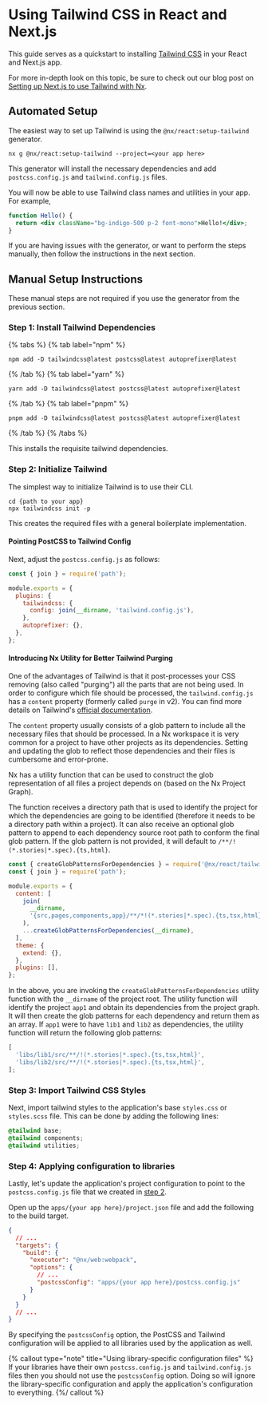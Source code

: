 # Using Tailwind CSS in React and Next.js

This guide serves as a quickstart to installing [Tailwind CSS](https://tailwindcss.com) in your React and Next.js app.

For more in-depth look on this topic, be sure to check out our blog post on [Setting up Next.js to use Tailwind with Nx](https://blog.nrwl.io/setup-next-js-to-use-tailwind-with-nx-849b7e21d8d0).

## Automated Setup

The easiest way to set up Tailwind is using the `@nx/react:setup-tailwind` generator.

```shell
nx g @nx/react:setup-tailwind --project=<your app here>
```

This generator will install the necessary dependencies and add `postcss.config.js` and `tailwind.config.js` files.

You will now be able to use Tailwind class names and utilities in your app. For example,

```jsx
function Hello() {
  return <div className="bg-indigo-500 p-2 font-mono">Hello!</div>;
}
```

If you are having issues with the generator, or want to perform the steps manually, then follow the instructions in the next section.

## Manual Setup Instructions

These manual steps are not required if you use the generator from the previous section.

### Step 1: Install Tailwind Dependencies

{% tabs %}
{% tab label="npm" %}

```shell
npm add -D tailwindcss@latest postcss@latest autoprefixer@latest
```

{% /tab %}
{% tab label="yarn" %}

```shell
yarn add -D tailwindcss@latest postcss@latest autoprefixer@latest
```

{% /tab %}
{% tab label="pnpm" %}

```shell
pnpm add -D tailwindcss@latest postcss@latest autoprefixer@latest
```

{% /tab %}
{% /tabs %}

This installs the requisite tailwind dependencies.

### Step 2: Initialize Tailwind

The simplest way to initialize Tailwind is to use their CLI.

```shell
cd {path to your app}
npx tailwindcss init -p
```

This creates the required files with a general boilerplate implementation.

#### Pointing PostCSS to Tailwind Config

Next, adjust the `postcss.config.js` as follows:

```javascript {% fileName="postcss.config.js" %}
const { join } = require('path');

module.exports = {
  plugins: {
    tailwindcss: {
      config: join(__dirname, 'tailwind.config.js'),
    },
    autoprefixer: {},
  },
};
```

#### Introducing Nx Utility for Better Tailwind Purging

One of the advantages of Tailwind is that it post-processes your CSS removing (also called "purging") all the parts that are not being used. In order to configure which file should be processed, the `tailwind.config.js` has a `content` property (formerly called `purge` in v2). You can find more details on Tailwind's [official documentation](https://tailwindcss.com/docs/content-configuration#configuring-source-paths).

The `content` property usually consists of a glob pattern to include all the necessary files that should be processed. In a Nx workspace it is very common for a project to have other projects as its dependencies. Setting and updating the glob to reflect those dependencies and their files is cumbersome and error-prone.

Nx has a utility function that can be used to construct the glob representation of all files a project depends on (based on the Nx Project Graph).

The function receives a directory path that is used to identify the project for which the dependencies are going to be identified (therefore it needs to be a directory path within a project). It can also receive an optional glob pattern to append to each dependency source root path to conform the final glob pattern. If the glob pattern is not provided, it will default to `/**/!(*.stories|*.spec).{ts,html}`.

```javascript {% fileName="apps/app1/tailwind.config.js" %}
const { createGlobPatternsForDependencies } = require('@nx/react/tailwind');
const { join } = require('path');

module.exports = {
  content: [
    join(
      __dirname,
      '{src,pages,components,app}/**/*!(*.stories|*.spec).{ts,tsx,html}'
    ),
    ...createGlobPatternsForDependencies(__dirname),
  ],
  theme: {
    extend: {},
  },
  plugins: [],
};
```

In the above, you are invoking the `createGlobPatternsForDependencies` utility function with the `__dirname` of the project root. The utility function will identify the project `app1` and obtain its dependencies from the project graph. It will then create the glob patterns for each dependency and return them as an array. If `app1` were to have `lib1` and `lib2` as dependencies, the utility function will return the following glob patterns:

```javascript
[
  'libs/lib1/src/**/!(*.stories|*.spec).{ts,tsx,html}',
  'libs/lib2/src/**/!(*.stories|*.spec).{ts,tsx,html}',
];
```

### Step 3: Import Tailwind CSS Styles

Next, import tailwind styles to the application's base `styles.css` or `styles.scss` file. This can be done by adding the following lines:

```css
@tailwind base;
@tailwind components;
@tailwind utilities;
```

### Step 4: Applying configuration to libraries

Lastly, let's update the application's project configuration to point to the `postcss.config.js` file that we created in [step 2](#step-2:-initialize-tailwind).

Open up the `apps/{your app here}/project.json` file and add the following to the build target.

```json lines {% fileName="apps/{your app here}/project.json" %}
{
  // ...
  "targets": {
    "build": {
      "executor": "@nx/web:webpack",
      "options": {
        // ...
        "postcssConfig": "apps/{your app here}/postcss.config.js"
      }
    }
  }
  // ...
}
```

By specifying the `postcssConfig` option, the PostCSS and Tailwind configuration will be applied to all libraries used by the application as well.

{% callout type="note" title="Using library-specific configuration files" %}
If your libraries have their own `postcss.config.js` and `tailwind.config.js` files then you should not use the `postcssConfig` option. Doing so will ignore the library-specific configuration and apply the application's configuration to everything.
{%/ callout %}

<!-- {% short-embeds %}
{% short-video
title="The Best Way to Add Tailwind"
embedUrl="https://www.youtube.com/embed/AktHLfCnpqA" /%}
{% short-video
title="Convert CRA to Vite"
embedUrl="https://www.youtube.com/embed/VVj1UdxNp0o" /%}
{% short-video
title="Customize React Webpack Config"
embedUrl="https://www.youtube.com/embed/vgs7LTuuhO8" /%}
{% /short-embeds %} -->
